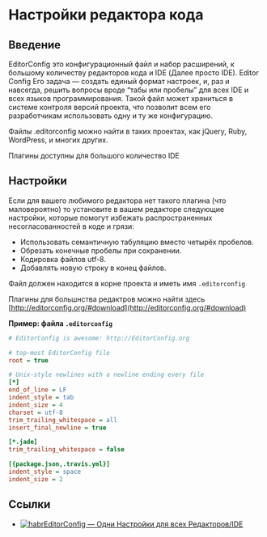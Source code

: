 # Настройки редактора кода

## Введение

EditorConfig это конфигурационный файл и набор расширений, к большому количеству редакторов кода и IDE (Далее просто IDE).
Editor Config
Его задача — создать единый формат настроек, и, раз и навсегда, решить вопросы вроде “табы или пробелы” для всех IDE и всех языков программирования. Такой файл может храниться в системе контроля версий проекта, что позволит всем его разработчикам использовать одну и ту же конфигурацию. 

Файлы .editorconfig можно найти в таких проектах, как jQuery, Ruby, WordPress, и многих других.

Плагины доступны для большого количество IDE

## Настройки

Если для вашего любимого редактора нет такого плагина (что маловероятно) то 
установите в вашем редакторе следующие настройки, которые помогут избежать распространенных несогласованностей в коде и грязи:

- Использовать семантичную табуляцию вместо четырёх пробелов.
- Обрезать конечные пробелы при сохранении.
- Кодировка файлов utf-8.
- Добавлять новую строку в конец файлов.

Файл должен находится в корне проекта и иметь имя `.editorconfig`

Плагины для большнства редактров можно найти здесь [http://editorconfig.org/#download](http://editorconfig.org/#download)

**Пример: файла `.editorconfig`**

```ini
# EditorConfig is awesome: http://EditorConfig.org

# top-most EditorConfig file
root = true

# Unix-style newlines with a newline ending every file
[*]
end_of_line = LF
indent_style = tab
indent_size = 4
charset = utf-8
trim_trailing_whitespace = all
insert_final_newline = true

[*.jade]
trim_trailing_whitespace = false

[{package.json,.travis.yml}]
indent_style = space
indent_size = 2
```


## Ссылки

* [![habr]EditorConfig — Одни Настройки для всех Редакторов/IDE](https://habrahabr.ru/post/220131/)


[habr]: https://habrahabr.ru/images/favicons/favicon-16x16.png
